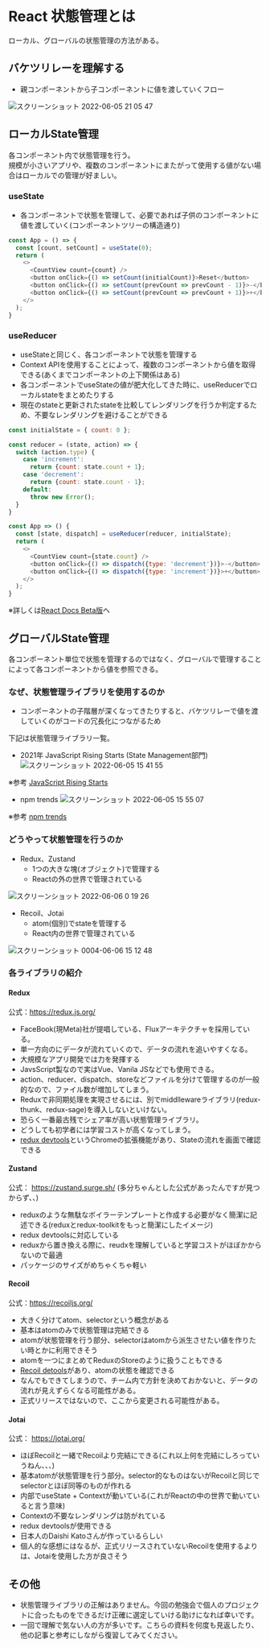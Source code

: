 # React 状態管理とは
ローカル、グローバルの状態管理の方法がある。

## バケツリレーを理解する
- 親コンポーネントから子コンポーネントに値を渡していくフロー

![スクリーンショット 2022-06-05 21 05 47](https://user-images.githubusercontent.com/60390181/172049608-bf419d28-a4f3-4409-af07-449c6743acbf.png)


## ローカルState管理
各コンポーネント内で状態管理を行う。  
規模が小さいアプリや、複数のコンポーネントにまたがって使用する値がない場合はローカルでの管理が好ましい。

### useState
- 各コンポーネントで状態を管理して、必要であれば子供のコンポーネントに値を渡していく(コンポーネントツリーの構造通り)

```JavaScript
const App = () => {
  const [count, setCount] = useState(0);
  return (
    <>
      <CountView count={count} />
      <button onClick={() => setCount(initialCount)}>Reset</button>
      <button onClick={() => setCount(prevCount => prevCount - 1)}>-</button>
      <button onClick={() => setCount(prevCount => prevCount + 1)}>+</button>
    </>
  );
}
```

### useReducer
- useStateと同じく、各コンポーネントで状態を管理する
- Context APIを使用することによって、複数のコンポーネントから値を取得できる(あくまでコンポーネントの上下関係はある)
- 各コンポーネントでuseStateの値が肥大化してきた時に、useReducerでローカルstateをまとめたりする
- 現在のstateと更新されたstateを比較してレンダリングを行うか判定するため、不要なレンダリングを避けることができる

```JavaScript
const initialState = { count: 0 };

const reducer = (state, action) => {
  switch (action.type) {
    case 'increment':
      return {count: state.count + 1};
    case 'decrement':
      return {count: state.count - 1};
    default:
      throw new Error();
  }
}

const App => () {
  const [state, dispatch] = useReducer(reducer, initialState);
  return (
    <>
      <CountView count={state.count} />
      <button onClick={() => dispatch({type: 'decrement'})}>-</button>
      <button onClick={() => dispatch({type: 'increment'})}>+</button>
    </>
  );
}
```

※詳しくは[React Docs Beta版](https://beta-reactjs-org-git-effects-fbopensource.vercel.app/)へ

## グローバルState管理
各コンポーネント単位で状態を管理するのではなく、グローバルで管理することによって各コンポーネントから値を参照できる。  

### なぜ、状態管理ライブラリを使用するのか
- コンポーネントの子階層が深くなってきたりすると、バケツリレーで値を渡していくのがコードの冗長化につながるため

下記は状態管理ライブラリ一覧。

- 2021年 JavaScript Rising Starts (State Management部門)
![スクリーンショット 2022-06-05 15 41 55](https://user-images.githubusercontent.com/60390181/172038834-88e9cebf-df63-493a-bf97-6a2b895e7e9e.png)

※参考 [JavaScript Rising Starts](https://risingstars.js.org/2021/en)

- npm trends
![スクリーンショット 2022-06-05 15 55 07](https://user-images.githubusercontent.com/60390181/172039265-c15e5ff3-3727-4bdf-9c9e-c2ffbe10802b.png)

※参考 [npm trends](https://www.npmtrends.com/jotai-vs-recoil-vs-redux-vs-zustand-vs-valtio)

### どうやって状態管理を行うのか
- Redux、Zustand
  - 1つの大きな塊(オブジェクト)で管理する
  - Reactの外の世界で管理されている
  
![スクリーンショット 2022-06-06 0 19 26](https://user-images.githubusercontent.com/60390181/172057643-f6bf90f4-1f99-46f4-b184-82dacb5a727c.png)

- Recoil、Jotai
  - atom(個別)でstateを管理する
  - React内の世界で管理されている

![スクリーンショット 0004-06-06 15 12 48](https://user-images.githubusercontent.com/60390181/172105521-29e69735-0ee9-47bd-bc98-5518e081d8a4.png)

### 各ライブラリの紹介
#### Redux
公式：https://redux.js.org/

- FaceBook(現Meta)社が提唱している、Fluxアーキテクチャを採用している。
- 単一方向のにデータが流れていくので、データの流れを追いやすくなる。
- 大規模なアプリ開発では力を発揮する
- JavsScript製なので実はVue、Vanila JSなどでも使用できる。
- action、reducer、dispatch、storeなどファイルを分けて管理するのが一般的なので、ファイル数が増加してしまう。
- Reduxで非同期処理を実現させるには、別でmiddllewareライブラリ(redux-thunk、redux-sage)を導入しないといけない。
- 恐らく一番最古残でシェア率が高い状態管理ライブラリ。
- どうしても初学者には学習コストが高くなってしまう。
- [redux devtools](https://chrome.google.com/webstore/detail/redux-devtools/lmhkpmbekcpmknklioeibfkpmmfibljd)というChromeの拡張機能があり、Stateの流れを画面で確認できる

#### Zustand
公式： https://zustand.surge.sh/ (多分ちゃんとした公式があったんですが見つからず、、)

- reduxのような無駄なボイラーテンプレートと作成する必要がなく簡潔に記述できる(reduxとredux-toolkitをもっと簡潔にしたイメージ)
- redux devtoolsに対応している
- reduxから置き換える際に、reudxを理解していると学習コストがほぼかからないので最適
- パッケージのサイズがめちゃくちゃ軽い

#### Recoil
公式：https://recoiljs.org/

- 大きく分けてatom、selectorという概念がある
- 基本はatomのみで状態管理は完結できる
- atomが状態管理を行う部分、selectorはatomから派生させたい値を作りたい時とかに利用できそう
- atomを一つにまとめてReduxのStoreのように扱うこともできる
- [Recoil detools](https://chrome.google.com/webstore/detail/recoil-dev-tools/dhjcdlmklldodggmleehadpjephfgflc)があり、atomの状態を確認できる
- なんでもできてしまうので、チーム内で方針を決めておかないと、データの流れが見えずらくなる可能性がある。
- 正式リリースではないので、ここから変更される可能性がある。

#### Jotai
公式： https://jotai.org/

- ほぼRecoilと一緒でRecoilより完結にできる(これ以上何を完結にしろっていうねん、、、)
- 基本atomが状態管理を行う部分。selector的なものはないがRecoilと同じでselectorとほぼ同等のものが作れる
- 内部でuseState + Contextが動いている(これがReactの中の世界で動いていると言う意味)
- Contextの不要なレンダリングは防がれている
- redux devtoolsが使用できる
- 日本人のDaishi Katoさんが作っているらしい
- 個人的な感想にはなるが、正式リリースされていないRecoilを使用するよりは、Jotaiを使用した方が良さそう

## その他
- 状態管理ライブラリの正解はありません。今回の勉強会で個人のプロジェクトに合ったものをできるだけ正確に選定していける助けになれば幸いです。
- 一回で理解で気ない人の方が多いです。こちらの資料を何度も見返したり、他の記事と参考にしながら復習してみてください。


